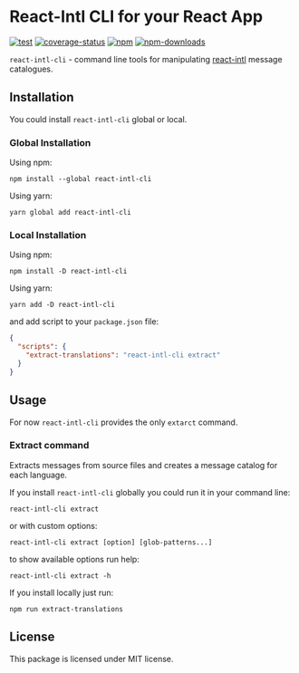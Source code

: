 # React-Intl CLI for your React App

[![test](https://img.shields.io/github/workflow/status/ttypic/react-intl-cli/Test?label=tests&style=flat-square)](https://github.com/ttypic/react-intl-cli/actions)
[![coverage-status](https://img.shields.io/codecov/c/github/ttypic/react-intl-cli.svg?style=flat-square)](https://codecov.io/gh/ttypic/react-intl-cli)
[![npm](https://img.shields.io/npm/v/react-intl-cli.svg?style=flat-square)](https://www.npmjs.com/package/react-intl-cli)
[![npm-downloads](https://img.shields.io/npm/dw/react-intl-cli.svg?style=flat-square)](https://www.npmjs.com/package/react-intl-cli)

`react-intl-cli` - command line tools for manipulating 
[react-intl](https://formatjs.io/docs/react-intl/) message catalogues. 

## Installation

You could install `react-intl-cli` global or local.

### Global Installation

Using npm:

```shell script
npm install --global react-intl-cli
```

Using yarn:

```shell script
yarn global add react-intl-cli
```

### Local Installation

Using npm:

```shell script
npm install -D react-intl-cli
```

Using yarn:

```shell script
yarn add -D react-intl-cli
```

and add script to your `package.json` file:

```json
{
  "scripts": {
    "extract-translations": "react-intl-cli extract"
  }
}
```

## Usage

For now `react-intl-cli` provides the only `extarct` command.

### Extract command

Extracts messages from source files and creates a message catalog for each language.

If you install `react-intl-cli` globally you could run it in your command line:

```shell script
react-intl-cli extract
```

or with custom options:

```shell script
react-intl-cli extract [option] [glob-patterns...]
```

to show available options run help:

```shell script
react-intl-cli extract -h
```

If you install locally just run:

```shell script
npm run extract-translations
``` 

## License

This package is licensed under MIT license.
